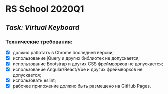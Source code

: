# RS School 2020Q1  
## *Task: Virtual Keyboard*  
### Технические требования:  
 - [x] должно работать в Chrome последней версии;  
 - [x] использование jQuery и других библиотек не допускается;
 - [x] использование Bootstrap и других CSS фреймворков не допускается;
 - [x] использование Angular/React/Vue и других фреймворков не допускается;
 - [x] использовать eslint;
 - [x] рабочее приложение должно быть размещено на GitHub Pages.
